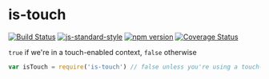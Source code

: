# is-touch

<!-- VDOC.badges travis; standard; npm; coveralls -->
<!-- DON'T EDIT THIS SECTION (including comments), INSTEAD RE-RUN `vdoc` TO UPDATE -->
[![Build Status](https://travis-ci.org/vigour-io/is-touch.svg?branch=master)](https://travis-ci.org/vigour-io/is-touch)
[![js-standard-style](https://img.shields.io/badge/code%20style-standard-brightgreen.svg)](http://standardjs.com/)
[![npm version](https://badge.fury.io/js/is-touch.svg)](https://badge.fury.io/js/is-touch)
[![Coverage Status](https://coveralls.io/repos/github/vigour-io/is-touch/badge.svg?branch=master)](https://coveralls.io/github/vigour-io/is-touch?branch=master)

<!-- VDOC END -->

<!-- VDOC.jsdoc isTouch -->
<!-- DON'T EDIT THIS SECTION (including comments), INSTEAD RE-RUN `vdoc` TO UPDATE -->
`true` if we're in a touch-enabled context, `false` otherwise

<!-- VDOC END -->

```javascript
var isTouch = require('is-touch') // false unless you're using a touch-enabled device
```